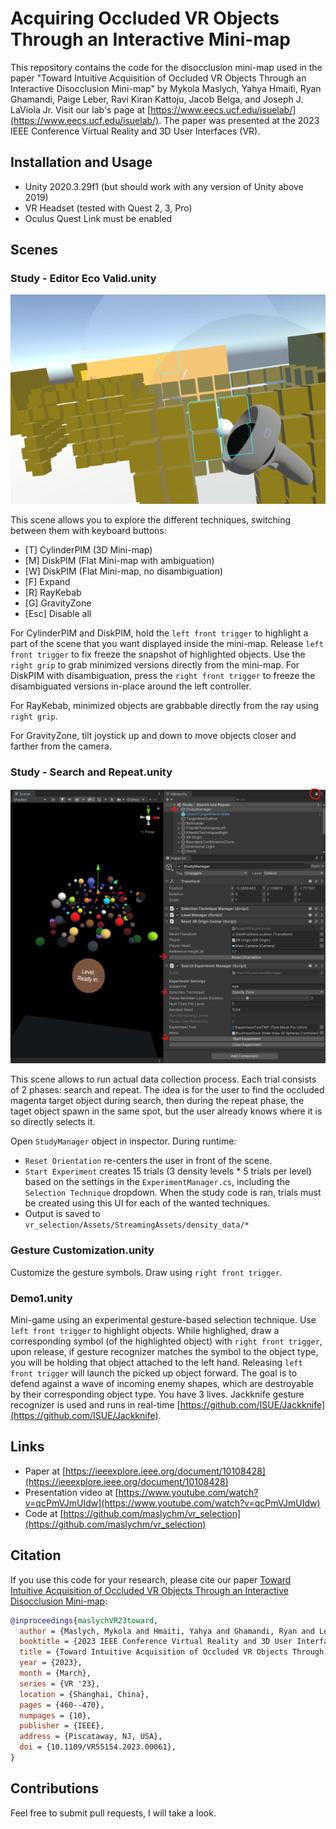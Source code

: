 # Acquiring Occluded VR Objects Through an Interactive Mini-map

This repository contains the code for the disocclusion mini-map used in the paper "Toward Intuitive Acquisition of Occluded VR Objects Through an Interactive Disocclusion Mini-map" by Mykola Maslych, Yahya Hmaiti, Ryan Ghamandi, Paige Leber, Ravi Kiran Kattoju, Jacob Belga, and Joseph J. LaViola Jr. Visit our lab's page at [https://www.eecs.ucf.edu/isuelab/](https://www.eecs.ucf.edu/isuelab/). The paper was presented at the 2023 IEEE Conference Virtual Reality and 3D User Interfaces (VR).

## Installation and Usage

- Unity 2020.3.29f1 (but should work with any version of Unity above 2019)
- VR Headset (tested with Quest 2, 3, Pro)
- Oculus Quest Link must be enabled

## Scenes

### Study - Editor Eco Valid.unity

![Editor application](./repo_images/editor_like.png)

This scene allows you to explore the different techniques, switching between them with keyboard buttons:
* [T] CylinderPIM (3D Mini-map)
* [M] DiskPIM (Flat Mini-map with ambiguation)
* [W] DiskPIM (Flat Mini-map, no disambiguation)
* [F] Expand
* [R] RayKebab
* [G] GravityZone
* [Esc] Disable all

For CylinderPIM and DiskPIM, hold the `left front trigger` to highlight a part of the scene that you want displayed inside the mini-map. Release `left front trigger` to fix freeze the snapshot of highlighted objects. Use the `right grip` to grab minimized versions directly from the mini-map. For DiskPIM with disambiguation, press the `right front trigger` to freeze the disambiguated versions in-place around the left controller.

For RayKebab, minimized objects are grabbable directly from the ray using `right grip`.

For GravityZone, tilt joystick up and down to move objects closer and farther from the camera.

### Study - Search and Repeat.unity

![Search and Repeat study](./repo_images/study_controls.png)

This scene allows to run actual data collection process. Each trial consists of 2 phases: search and repeat. The idea is for the user to find the occluded magenta target object during search, then during the repeat phase, the taget object spawn in the same spot, but the user already knows where it is so directly selects it.

Open `StudyManager` object in inspector. During runtime:
* `Reset Orientation` re-centers the user in front of the scene.
* `Start Experiment` creates 15 trials (3 density levels * 5 trials per level) based on the settings in the `ExperimentManager.cs`, including the `Selection Technique` dropdown. When the study code is ran, trials must be created using this UI for each of the wanted techniques.
* Output is saved to `vr_selection/Assets/StreamingAssets/density_data/*`

### Gesture Customization.unity

Customize the gesture symbols. Draw using `right front trigger`.

### Demo1.unity

Mini-game using an experimental gesture-based selection technique. Use `left front trigger` to highlight objects. While highlighed, draw a corresponding symbol (of the highlighted object) with `right front trigger`, upon release, if gesture recognizer matches the symbol to the object type, you will be holding that object attached to the left hand. Releasing `left front trigger` will launch the picked up object forward. The goal is to defend against a wave of incoming enemy shapes, which are destroyable by their corresponding object type. You have 3 lives. Jackknife gesture recognizer is used and runs in real-time [https://github.com/ISUE/Jackknife](https://github.com/ISUE/Jackknife).

## Links

- Paper at [https://ieeexplore.ieee.org/document/10108428](https://ieeexplore.ieee.org/document/10108428)
- Presentation video at [https://www.youtube.com/watch?v=qcPmVJmUIdw](https://www.youtube.com/watch?v=qcPmVJmUIdw)
- Code at [https://github.com/maslychm/vr_selection](https://github.com/maslychm/vr_selection)

## Citation

If you use this code for your research, please cite our paper [Toward Intuitive Acquisition of Occluded VR Objects Through an Interactive Disocclusion Mini-map](https://ieeexplore.ieee.org/document/10108428):

```bibtex
@inproceedings{maslychVR23toward,
  author = {Maslych, Mykola and Hmaiti, Yahya and Ghamandi, Ryan and Leber, Paige and Kattoju, Ravi Kiran and Belga, Jacob and LaViola, Joseph J.},
  booktitle = {2023 IEEE Conference Virtual Reality and 3D User Interfaces (VR)}, 
  title = {Toward Intuitive Acquisition of Occluded VR Objects Through an Interactive Disocclusion Mini-map}, 
  year = {2023},
  month = {March},
  series = {VR '23},
  location = {Shanghai, China},
  pages = {460--470},
  numpages = {10},
  publisher = {IEEE},
  address = {Piscataway, NJ, USA},
  doi = {10.1109/VR55154.2023.00061},
}
```

## Contributions

Feel free to submit pull requests, I will take a look.
